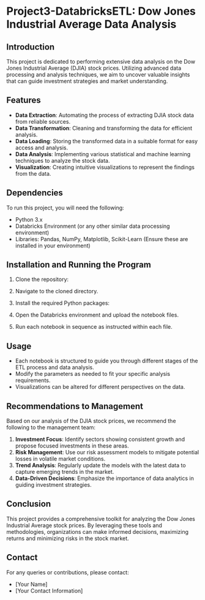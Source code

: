 # Project3-DatabricksETL: Dow Jones Industrial Average Data Analysis

## Introduction

This project is dedicated to performing extensive data analysis on the Dow Jones Industrial Average (DJIA) stock prices. Utilizing advanced data processing and analysis techniques, we aim to uncover valuable insights that can guide investment strategies and market understanding.

## Features

- **Data Extraction**: Automating the process of extracting DJIA stock data from reliable sources.
- **Data Transformation**: Cleaning and transforming the data for efficient analysis.
- **Data Loading**: Storing the transformed data in a suitable format for easy access and analysis.
- **Data Analysis**: Implementing various statistical and machine learning techniques to analyze the stock data.
- **Visualization**: Creating intuitive visualizations to represent the findings from the data.

## Dependencies

To run this project, you will need the following:

- Python 3.x
- Databricks Environment (or any other similar data processing environment)
- Libraries: Pandas, NumPy, Matplotlib, Scikit-Learn (Ensure these are installed in your environment)

## Installation and Running the Program

1. Clone the repository:

2. Navigate to the cloned directory.
3. Install the required Python packages:
4. Open the Databricks environment and upload the notebook files.
5. Run each notebook in sequence as instructed within each file.

## Usage

- Each notebook is structured to guide you through different stages of the ETL process and data analysis.
- Modify the parameters as needed to fit your specific analysis requirements.
- Visualizations can be altered for different perspectives on the data.

## Recommendations to Management

Based on our analysis of the DJIA stock prices, we recommend the following to the management team:

1. **Investment Focus**: Identify sectors showing consistent growth and propose focused investments in these areas.
2. **Risk Management**: Use our risk assessment models to mitigate potential losses in volatile market conditions.
3. **Trend Analysis**: Regularly update the models with the latest data to capture emerging trends in the market.
4. **Data-Driven Decisions**: Emphasize the importance of data analytics in guiding investment strategies.

## Conclusion

This project provides a comprehensive toolkit for analyzing the Dow Jones Industrial Average stock prices. By leveraging these tools and methodologies, organizations can make informed decisions, maximizing returns and minimizing risks in the stock market.

## Contact

For any queries or contributions, please contact:

- [Your Name]
- [Your Contact Information]
